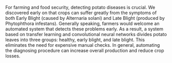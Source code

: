 For farming and food security, detecting potato diseases is crucial. We discovered early on that crops can suffer greatly from the symptoms of both Early Blight (caused by Alternaria solani) and Late Blight (produced by Phytophthora infestans). Generally speaking, farmers would welcome an automated system that detects these problems early. As a result, a system based on transfer learning and convolutional neural networks divides potato leaves into three groups: healthy, early blight, and late blight. This eliminates the need for expensive manual checks. In general, automating the diagnosing procedure can increase overall production and reduce crop losses. 

